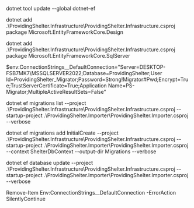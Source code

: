 dotnet tool update --global dotnet-ef

dotnet add .\ProvidingShelter.Infrastructure\ProvidingShelter.Infrastructure.csproj package Microsoft.EntityFrameworkCore.Design

dotnet add .\ProvidingShelter.Infrastructure\ProvidingShelter.Infrastructure.csproj package Microsoft.EntityFrameworkCore.SqlServer

$env:ConnectionStrings__DefaultConnection="Server=DESKTOP-FSB7MK7\MSSQLSERVER2022;Database=ProvidingShelter;User Id=ProvidingShelter_Migrator;Password=Strong!Migrator#Pwd;Encrypt=True;TrustServerCertificate=True;Application Name=PS-Migrator;MultipleActiveResultSets=False"

dotnet ef migrations list --project .\ProvidingShelter.Infrastructure\ProvidingShelter.Infrastructure.csproj --startup-project .\ProvidingShelter.Importer\ProvidingShelter.Importer.csproj --verbose

dotnet ef migrations add InitialCreate --project .\ProvidingShelter.Infrastructure\ProvidingShelter.Infrastructure.csproj --startup-project .\ProvidingShelter.Importer\ProvidingShelter.Importer.csproj --context ShelterDbContext --output-dir Migrations --verbose

dotnet ef database update --project .\ProvidingShelter.Infrastructure\ProvidingShelter.Infrastructure.csproj --startup-project .\ProvidingShelter.Importer\ProvidingShelter.Importer.csproj --verbose

Remove-Item Env:ConnectionStrings__DefaultConnection -ErrorAction SilentlyContinue
